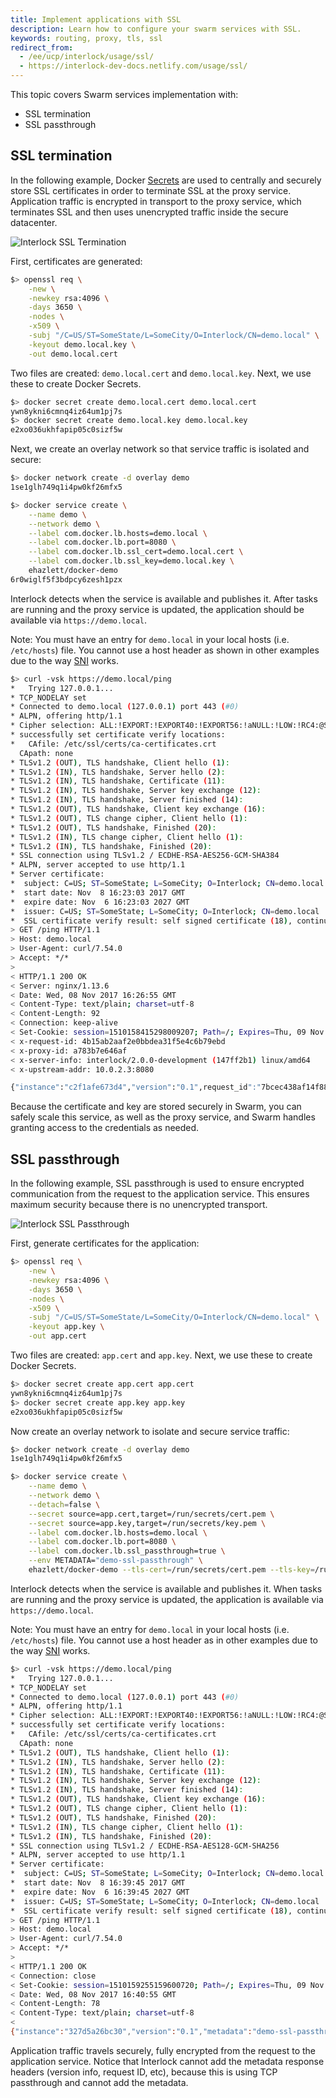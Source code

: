 ```yaml
---
title: Implement applications with SSL
description: Learn how to configure your swarm services with SSL.
keywords: routing, proxy, tls, ssl
redirect_from:
  - /ee/ucp/interlock/usage/ssl/
  - https://interlock-dev-docs.netlify.com/usage/ssl/
---
```


This topic covers Swarm services implementation with:

- SSL termination
- SSL passthrough

## SSL termination
In the following example, Docker [Secrets](/engine/swarm/secrets/)
are used to centrally and securely store SSL certificates in order to terminate SSL at the proxy service.
Application traffic is encrypted in transport to the proxy service, which terminates SSL and then
uses unencrypted traffic inside the secure datacenter.

![Interlock SSL Termination](../../images/interlock_ssl_termination.png)

First, certificates are generated:

```bash
$> openssl req \
    -new \
    -newkey rsa:4096 \
    -days 3650 \
    -nodes \
    -x509 \
    -subj "/C=US/ST=SomeState/L=SomeCity/O=Interlock/CN=demo.local" \
    -keyout demo.local.key \
    -out demo.local.cert
```

Two files are created: `demo.local.cert` and `demo.local.key`.  Next, we
 use these to create Docker Secrets.

```bash
$> docker secret create demo.local.cert demo.local.cert
ywn8ykni6cmnq4iz64um1pj7s
$> docker secret create demo.local.key demo.local.key
e2xo036ukhfapip05c0sizf5w
```

Next, we create an overlay network so that service traffic is isolated and secure:

```bash
$> docker network create -d overlay demo
1se1glh749q1i4pw0kf26mfx5
```

```bash
$> docker service create \
    --name demo \
    --network demo \
    --label com.docker.lb.hosts=demo.local \
    --label com.docker.lb.port=8080 \
    --label com.docker.lb.ssl_cert=demo.local.cert \
    --label com.docker.lb.ssl_key=demo.local.key \
    ehazlett/docker-demo
6r0wiglf5f3bdpcy6zesh1pzx
```

Interlock detects when the service is available and publishes it. After tasks are running
and the proxy service is updated, the application should be available via `https://demo.local`.

Note: You must have an entry for `demo.local` in your local hosts (i.e. `/etc/hosts`) file.
You cannot use a host header as shown in other examples due to the way [SNI](https://tools.ietf.org/html/rfc3546#page-8) works.

```bash
$> curl -vsk https://demo.local/ping
*   Trying 127.0.0.1...
* TCP_NODELAY set
* Connected to demo.local (127.0.0.1) port 443 (#0)
* ALPN, offering http/1.1
* Cipher selection: ALL:!EXPORT:!EXPORT40:!EXPORT56:!aNULL:!LOW:!RC4:@STRENGTH
* successfully set certificate verify locations:
*   CAfile: /etc/ssl/certs/ca-certificates.crt
  CApath: none
* TLSv1.2 (OUT), TLS handshake, Client hello (1):
* TLSv1.2 (IN), TLS handshake, Server hello (2):
* TLSv1.2 (IN), TLS handshake, Certificate (11):
* TLSv1.2 (IN), TLS handshake, Server key exchange (12):
* TLSv1.2 (IN), TLS handshake, Server finished (14):
* TLSv1.2 (OUT), TLS handshake, Client key exchange (16):
* TLSv1.2 (OUT), TLS change cipher, Client hello (1):
* TLSv1.2 (OUT), TLS handshake, Finished (20):
* TLSv1.2 (IN), TLS change cipher, Client hello (1):
* TLSv1.2 (IN), TLS handshake, Finished (20):
* SSL connection using TLSv1.2 / ECDHE-RSA-AES256-GCM-SHA384
* ALPN, server accepted to use http/1.1
* Server certificate:
*  subject: C=US; ST=SomeState; L=SomeCity; O=Interlock; CN=demo.local
*  start date: Nov  8 16:23:03 2017 GMT
*  expire date: Nov  6 16:23:03 2027 GMT
*  issuer: C=US; ST=SomeState; L=SomeCity; O=Interlock; CN=demo.local
*  SSL certificate verify result: self signed certificate (18), continuing anyway.
> GET /ping HTTP/1.1
> Host: demo.local
> User-Agent: curl/7.54.0
> Accept: */*
>
< HTTP/1.1 200 OK
< Server: nginx/1.13.6
< Date: Wed, 08 Nov 2017 16:26:55 GMT
< Content-Type: text/plain; charset=utf-8
< Content-Length: 92
< Connection: keep-alive
< Set-Cookie: session=1510158415298009207; Path=/; Expires=Thu, 09 Nov 2017 16:26:55 GMT; Max-Age=86400
< x-request-id: 4b15ab2aaf2e0bbdea31f5e4c6b79ebd
< x-proxy-id: a783b7e646af
< x-server-info: interlock/2.0.0-development (147ff2b1) linux/amd64
< x-upstream-addr: 10.0.2.3:8080

{"instance":"c2f1afe673d4","version":"0.1",request_id":"7bcec438af14f8875ffc3deab9215bc5"}
```

Because the certificate and key are stored securely in Swarm, you can safely scale this service, as well as the proxy
service, and Swarm handles granting access to the credentials as needed.

## SSL passthrough
In the following example, SSL passthrough is used to ensure encrypted communication from the request to the application
service. This ensures maximum security because there is no unencrypted transport.

![Interlock SSL Passthrough](../../images/interlock_ssl_passthrough.png)

First, generate certificates for the application:

```bash
$> openssl req \
    -new \
    -newkey rsa:4096 \
    -days 3650 \
    -nodes \
    -x509 \
    -subj "/C=US/ST=SomeState/L=SomeCity/O=Interlock/CN=demo.local" \
    -keyout app.key \
    -out app.cert
```

Two files are created: `app.cert` and `app.key`.  Next, we
 use these to create Docker Secrets.

```bash
$> docker secret create app.cert app.cert
ywn8ykni6cmnq4iz64um1pj7s
$> docker secret create app.key app.key
e2xo036ukhfapip05c0sizf5w
```

Now create an overlay network to isolate and secure service traffic:

```bash
$> docker network create -d overlay demo
1se1glh749q1i4pw0kf26mfx5
```

```bash
$> docker service create \
    --name demo \
    --network demo \
    --detach=false \
    --secret source=app.cert,target=/run/secrets/cert.pem \
    --secret source=app.key,target=/run/secrets/key.pem \
    --label com.docker.lb.hosts=demo.local \
    --label com.docker.lb.port=8080 \
    --label com.docker.lb.ssl_passthrough=true \
    --env METADATA="demo-ssl-passthrough" \
    ehazlett/docker-demo --tls-cert=/run/secrets/cert.pem --tls-key=/run/secrets/key.pem
```

Interlock detects when the service is available and publishes it. When tasks are running
and the proxy service is updated, the application is available via `https://demo.local`.

Note: You must have an entry for `demo.local` in your local hosts (i.e. `/etc/hosts`) file.
You cannot use a host header as in other examples due to the way [SNI](https://tools.ietf.org/html/rfc3546#page-8) works.

```bash
$> curl -vsk https://demo.local/ping
*   Trying 127.0.0.1...
* TCP_NODELAY set
* Connected to demo.local (127.0.0.1) port 443 (#0)
* ALPN, offering http/1.1
* Cipher selection: ALL:!EXPORT:!EXPORT40:!EXPORT56:!aNULL:!LOW:!RC4:@STRENGTH
* successfully set certificate verify locations:
*   CAfile: /etc/ssl/certs/ca-certificates.crt
  CApath: none
* TLSv1.2 (OUT), TLS handshake, Client hello (1):
* TLSv1.2 (IN), TLS handshake, Server hello (2):
* TLSv1.2 (IN), TLS handshake, Certificate (11):
* TLSv1.2 (IN), TLS handshake, Server key exchange (12):
* TLSv1.2 (IN), TLS handshake, Server finished (14):
* TLSv1.2 (OUT), TLS handshake, Client key exchange (16):
* TLSv1.2 (OUT), TLS change cipher, Client hello (1):
* TLSv1.2 (OUT), TLS handshake, Finished (20):
* TLSv1.2 (IN), TLS change cipher, Client hello (1):
* TLSv1.2 (IN), TLS handshake, Finished (20):
* SSL connection using TLSv1.2 / ECDHE-RSA-AES128-GCM-SHA256
* ALPN, server accepted to use http/1.1
* Server certificate:
*  subject: C=US; ST=SomeState; L=SomeCity; O=Interlock; CN=demo.local
*  start date: Nov  8 16:39:45 2017 GMT
*  expire date: Nov  6 16:39:45 2027 GMT
*  issuer: C=US; ST=SomeState; L=SomeCity; O=Interlock; CN=demo.local
*  SSL certificate verify result: self signed certificate (18), continuing anyway.
> GET /ping HTTP/1.1
> Host: demo.local
> User-Agent: curl/7.54.0
> Accept: */*
>
< HTTP/1.1 200 OK
< Connection: close
< Set-Cookie: session=1510159255159600720; Path=/; Expires=Thu, 09 Nov 2017 16:40:55 GMT; Max-Age=86400
< Date: Wed, 08 Nov 2017 16:40:55 GMT
< Content-Length: 78
< Content-Type: text/plain; charset=utf-8
<
{"instance":"327d5a26bc30","version":"0.1","metadata":"demo-ssl-passthrough"}
```

Application traffic travels securely, fully encrypted from the request to the application service.
Notice that Interlock cannot add the metadata response headers (version info, request ID, etc), because this is using
TCP passthrough and cannot add the metadata.
